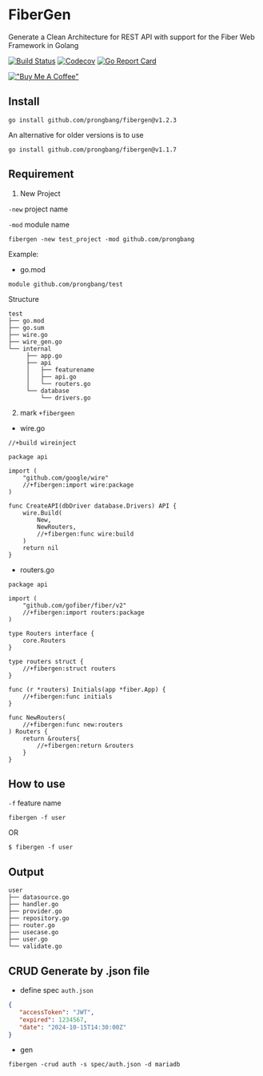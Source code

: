 # FiberGen

Generate a Clean Architecture for REST API with support for the Fiber Web Framework in Golang

[![Build Status](http://img.shields.io/travis/prongbang/fibergen.svg)](https://travis-ci.org/prongbang/fibergen)
[![Codecov](https://img.shields.io/codecov/c/github/prongbang/fibergen.svg)](https://codecov.io/gh/prongbang/fibergen)
[![Go Report Card](https://goreportcard.com/badge/github.com/prongbang/fibergen)](https://goreportcard.com/report/github.com/prongbang/fibergen)

[!["Buy Me A Coffee"](https://www.buymeacoffee.com/assets/img/custom_images/orange_img.png)](https://www.buymeacoffee.com/prongbang)

## Install

```shell
go install github.com/prongbang/fibergen@v1.2.3
```

An alternative for older versions is to use

```shell
go install github.com/prongbang/fibergen@v1.1.7
```

## Requirement

1. New Project

`-new`  project name

`-mod`  module name

```shell
fibergen -new test_project -mod github.com/prongbang
```

Example:

- go.mod

```
module github.com/prongbang/test
```

Structure

```
test
├── go.mod
├── go.sum
├── wire.go
├── wire_gen.go
└── internal
     ├── app.go
     ├── api
     │   ├── featurename
     │   ├── api.go
     │   └── routers.go
     └── database
         └── drivers.go
```

2. mark `+fibergeen`

- wire.go

```golang
//+build wireinject

package api

import (
	"github.com/google/wire"
	//+fibergen:import wire:package
)

func CreateAPI(dbDriver database.Drivers) API {
	wire.Build(
		New,
		NewRouters,
		//+fibergen:func wire:build
	)
	return nil
}
```

- routers.go

```golang
package api

import (
	"github.com/gofiber/fiber/v2"
	//+fibergen:import routers:package
)

type Routers interface {
	core.Routers
}

type routers struct {
	//+fibergen:struct routers
}

func (r *routers) Initials(app *fiber.App) {
	//+fibergen:func initials
}

func NewRouters(
	//+fibergen:func new:routers
) Routers {
	return &routers{
		//+fibergen:return &routers
	}
}
```

## How to use

`-f`  feature name

```shell script
fibergen -f user
```
OR

```shell script
$ fibergen -f user
```

## Output

```
user
├── datasource.go
├── handler.go
├── provider.go
├── repository.go
├── router.go
├── usecase.go
├── user.go
└── validate.go
```

## CRUD Generate by .json file

- define spec `auth.json`

```json
{
   "accessToken": "JWT",
   "expired": 1234567,
   "date": "2024-10-15T14:30:00Z"
}
```

- gen

```shell
fibergen -crud auth -s spec/auth.json -d mariadb
```
